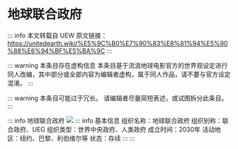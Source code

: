# 地球联合政府

::: info 本文转载自 UEW 
原文链接：https://unitedearth.wiki/%E5%9C%B0%E7%90%83%E8%81%94%E5%90%88%E6%94%BF%E5%BA%9C 
:::

::: warning 本条目存在虚构信息 
本条目基于流浪地球电影官方的世界观设定进行同人改编，其中部分或全部内容为编辑者虚构，属于同人作品，请不要与官方设定混淆。 
:::

::: warning 本条目可能过于冗长。
请编辑者尽量简短表述，或试图拆分此条目。
:::

::: info 地球联合政府
![](https://s1.ax1x.com/2023/06/24/pCtE3Ae.png)
::: info 基本信息
组织名称：地球联合政府
组织别称：联合政府、UEG
组织类型：世界中央政府、人类政府
成立时间：2030年
活动地区：纽约、巴黎、利伯维尔等
状态：存续
:::
:::
